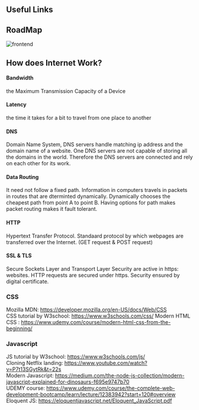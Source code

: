 ## Useful Links


## RoadMap
![frontend](https://user-images.githubusercontent.com/61619422/129010468-822b9f85-bc95-41c7-9bc2-76c70857ea13.png)

## How does Internet Work?
#### Bandwidth
the Maximum Transmission Capacity of a Device
#### Latency
the time it takes for a bit to travel from one place to another
#### DNS
Domain Name System, DNS servers handle matching ip address and the domain name of a website. 
One DNS servers are not capable of storing all the domains in the world. Therefore the DNS servers are connected and rely on each other for its work.
#### Data Routing
It need not follow a fixed path. Information in computers travels in packets in routes that are dterminted dynamically. Dynamically chooses the cheapest path from point A to point B. Having options for path makes packet routing makes it fault tolerant.
#### HTTP
Hypertext Transfer Protocol. Standaard protocol by which webpages are transferred over the Internet. (GET request & POST request)

#### SSL & TLS
Secure Sockets Layer and Transport Layer Security are active in https: websites. HTTP requests are secured under https. Security ensured by digital certificate.

### CSS
Mozilla MDN: https://developer.mozilla.org/en-US/docs/Web/CSS  
CSS tutorial by W3school: https://www.w3schools.com/css/
Modern HTML CSS : https://www.udemy.com/course/modern-html-css-from-the-beginning/  

### Javascript
JS tutorial by W3school: https://www.w3schools.com/js/  
Cloning Netflix landing: https://www.youtube.com/watch?v=P7t13SGytRk&t=22s  
Modern Javascript: https://medium.com/the-node-js-collection/modern-javascript-explained-for-dinosaurs-f695e9747b70  
UDEMY course: https://www.udemy.com/course/the-complete-web-development-bootcamp/learn/lecture/12383942?start=120#overview   
Eloquent JS: https://eloquentjavascript.net/Eloquent_JavaScript.pdf  
